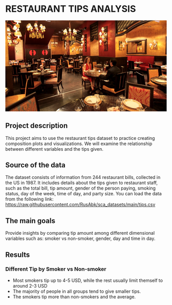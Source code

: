 # RESTAURANT TIPS ANALYSIS
![](images/Restaurant.jpeg)
## Project description
This project aims to use the restaurant tips dataset to practice creating composition plots and visualizations. We will examine the relationship between different variables and the tips given.
## Source of the data
The dataset consists of information from 244 restaurant bills, collected in the US in 1987.
It includes details about the tips given to restaurant staff, such as the total bill, tip amount, gender of the person paying, smoking status, day of the week, time of day, and party size.
You can load the data from the following link: https://raw.githubusercontent.com/RusAbk/sca_datasets/main/tips.csv
## The main goals
Provide insights by comparing tip amount among different dimensional variables such as: smoker vs non-smoker, gender, day and time in day.
## Results
### Different Tip by Smoker vs Non-smoker
* Most smokers tip up to 4-5 USD, while the rest usually limit themself to around 2-3 USD
* The majority of people in all groups tend to give smaller tips. 
* The smokers tip more than non-smokers and the average.
  
